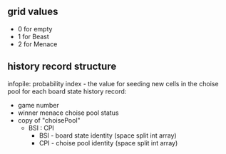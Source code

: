  ## grid values
 
 * 0 for empty
 * 1 for Beast
 * 2 for Menace

 ## history record structure
 
 infopile:
 probability index - the value for seeding new cells in the choise pool for each board state
 history record:
 * game number
 * winner
 menace choise pool status
 * copy of "choisePool"
    * BSI : CPI
        * BSI - board state identity (space split int array)
        * CPI - choise pool identity (space split int array)
